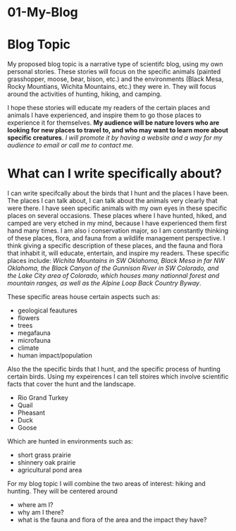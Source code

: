 # 01-My-Blog

# Blog Topic

My proposed blog topic is a narrative type of scientifc blog, using my own personal stories. These stories will focus on the specific animals (painted grasshopper, moose, bear, bison, etc.) and the environments (Black Mesa, Rocky Mountians, Wichita Mountains, etc.) they were in. They will focus around the activities of hunting, hiking, and camping. 

I hope these stories will educate my readers of the certain places and animals I have experienced, and inspire them to go those places to experience it for themselves. **My audience will be nature lovers who are looking for new places to travel to, and who may want to learn more about specific creatures**. *I will promote it by having a website and a way for my audience to email or call me to contact me.*

# What can I write specifically about?

I can write specifcally about the birds that I hunt and the places I have been. The places I can talk about, I can talk about the animals very clearly that were there. I have seen specific animals with my own eyes in these specific places on several occasions. These places where I have hunted, hiked, and camped are very etched in my mind, because I have experienced them first hand many times. I am also i conservation major, so I am constantly thinking of these places, flora, and fauna from a wildlife management perspective. I think giving a specific description of these places, and the fauna and flora that inhabit it, will educate, entertain, and inspire my readers. These specific places include: *Wichita Mountains in SW Oklahoma, Black Mesa in far NW Oklahoma, the Black Canyon of the Gunnison River in SW Colorado, and the Lake City area of Colorado, which houses many nationnal forest and mountain ranges, as well as the Alpine Loop Back Country Byway*.

These specific areas house certain aspects such as:

- geological feautures
- flowers
- trees
- megafauna
- microfauna
- climate
- human impact/population

Also the the specific birds that I hunt, and the specific process of hunting certain birds. Using my expeirences I can tell stoires which involve scientific facts that cover the hunt and the landscape. 

- Rio Grand Turkey
- Quail
- Pheasant
- Duck
- Goose

Which are hunted in environments such as: 

- short grass prairie
- shinnery oak prairie
- agricultural pond area


For my blog topic I will combine the two areas of interest: hiking and hunting. They will be centered around 

- where am I?
- why am I there?
- what is the fauna and flora of the area and the impact they have?
